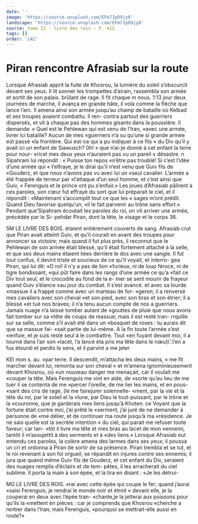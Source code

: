 ```yaml
---
date: ''
image: 'https://source.unsplash.com/EFm7JpD9jy8'
landscape: 'https://source.unsplash.com/EFm7JpD9jy8'
source: tome II - livre des rois - P. 412
tags: []
order: '142'
---
```


# Piran rencontre Afrasiab sur la route

Lorsque Afrasiab apprit la fuite de Khosrou, la lumière du soleil s’obscurcit devant ses yeux. Il lit sonner les trompettes d’airain, rassembla son armée
et sortit de son palais. brûlant de rage. Il fit chaque
m nous. 1:13 jour deux journées de marche, il avança en grande
hâte, il vola comme la flèche que lance l’arc. Il amena ainsi son armée jusqu’au champ de bataille
où Kelbad et ses troupes avaient combattu. Il ren- contra partout des guerriers dispersés, et vit à chaque pas des hommes gisants dans la poussière. Il demanda: « Quel est le Pehlewan qui est venu de l’Iran, «avec une armée, livrer ici bataille? Aucun de mes «guerriers n’a su qu’une si grande armée eût passé
«la frontière. Qui est-ce qui a pu indiquer à ce fils
« du Div qu’il y avait ici un enfant de Siawusch? 0h!
« que n’ai-je donné à cet enfant la terre pour nour-
«ricel mes deux yeux n’auraient pas vu un pareil
« désastre. n Sipahram lui répondit : « Puisse ton repos
«n’être pas troublé! Si c’est l’idée d’une armée qui
« t’elfraye, je le dirai qu’il n’est venu que Guiv fils de
«Gouderz, et que nous n’avons pas vu avec lui un «seul cavalier. L’armée a été frappée de terreur par «l’attaque d’un seul homme, et c’est ainsi que Guiv,
« Ferenguis et le prince ont pu s’enfuir.»
Les joues d’Afrasiab pâlirent à ces paroles, son cœur fut effrayé du sort que lui préparait le ciel, et il répondit : «Maintenant s’accomplit tout ce que les « sages m’ont prédit. Quand Dieu favorise quelqu’un,
«il le fait parvenir au trône sans effort.»
Pendant que’Sipahram écoutait les paroles du
roi, on vit arriver une armée, précédée par le Si- pehdar Piran, dont la tête, le visage et le corps 36.

5M LE LIVRE DES BOIS.
étaient entièrement couverts de sang. Afrasiab crut
que Piran avait atteint Guiv, et qu’il courait en avant des troupes pour annoncer sa victoire; mais quand il fut plus près, il reconnut que le Pehlewan de son armée était blessé, qu’il était fortement
attaché à la selle, et que ses deux mains étaient liées derrière le dos avec une sangle. Il fut tout confus, il devint triste et soucieux de ce qu’il voyait, et interro- gea Piran, qui lui dit: «O roi! il n’y a pas de lion «furieux, ni de loup féroce, ni de tigre bondissant, «qui pût faire dans les rangs d’une armée ce qu’a
«fait ce Div tout seul, et le crocodile au fond de la e- mer se sent mourir de frayeur quand Guiv s’élance
«au jour du combat. Il s’est avancé. et avec sa lourde «massue il a frappé comme avec un marteau de for- «geron; il a renversé mes cavaliers avec son cheval
«et son pied, avec son bras et son étrier; il a blessé
«et tué nos braves; il n’a tenu aucun compte de nos
a guerriers. Jamais nuage n’a laissé tomber autant de «gouttes de pluie que nous avons fait tomber sur sa «tête de coups de massue; mais il est resté tran- rrquille sur sa selle, comme s’il avait été dans un «bosquet de roses : tu aurais dit que sa massue fai- «sait partie de lui-même. A la fin toute l’armée s’est
«enfuie, et je suis resté seul à le combattre. Tout
«en fuyant devant moi, il a tourné dans l’air son
«lacet, l’a lancé eta pris ma tête dans le nœu(l.’.l’en
a fus étourdi et perdis le sens, et il parvint a me jeter

KEl mon s. au. «par terre. Il descendit, m’attacha les deux mains,
« me fit marcher devant lui, remonta sur son cheval « et m’amena ignominieusement devant Khosrou, où
«un nouveau danger me menaçait, car il voulait me «couper la tête. Mais Ferenguis me vint en aide, de «sorte qu’au lieu de me tuer il se contenta de me «percer l’oreille, de me lier les mains, et en pous- «sant des cris de rage, (le me fairejurer solennelle- «ment, par la vie et la tête du roi, par le soleil el la «lune, par Dieu le tout-puissant, par le trône et la «couronne, que je garderais mes liens jusqu’à Khoten.
ce Voyant que la fortune était contre moi, j’ai prêté le «serment, j’ai juré de ne demander à personne de
«me délier, et de continuer ma route jusqu’à ma «résidence. Je ne sais quelle est la secrète intention
« du ciel, qui parait me refuser toute faveur; car tan- «tôt il livre ma tête et mes bras au lacet de mon «ennemi, tantôt il m’assujettit à des serments et à
«des liens.»
Lorsque Afrasiab eut entendu ces paroles, la colère
amena des larmes dans ses yeux; il poussa un cri et ordonna à Piran de sortir de sa présence. Piran trembla et se tut, et le roi revenant à son fol orgueil, se répandit en injures contre ses ennemis; il jura que quand même Guiv fils de Gouderz, et cet enfant du Div, seraient des nuages remplis d’éclairs et de tem- pêtes, il les arracherait du ciel sublime. Il porta la main à son épée, et la tira en disant : «Je les détrui-

MG LE LIVRE DES ROIS.
«rai avec cette épée qui coupe le fer; quand j’aurai
«saisi Ferenguis, je rendrai le monde noir et étroit « devant elle, je la couperai en deux avec l’épée tran-
«chante,je la jetterai aux poissons pour qu’ils la «mettent en pièces : car je comprends que Khosrou «cherche a rentrer dans l’lran; mais Ferenguis, «pourquoi se mettrait-elle aussi en route?»

